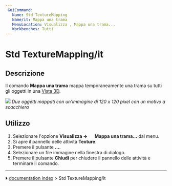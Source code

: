 ```yaml
---
 GuiCommand:
   Name: Std TextureMapping
   Name/it: Mappa una trama
   MenuLocation: Visualizza , Mappa una trama...
   Workbenches: Tutti
---
```


# Std TextureMapping/it



## Descrizione

Il comando **Mappa una trama** mappa temporaneamente una trama su tutti gli oggetti in una [Vista 3D](3D_view/it.md).

![](images/Std_TextureMapping_example.png ) 
*Due oggetti mappati con un'immagine di 120 x 120 pixel con un motivo a scacchiera*



## Utilizzo

1.  Selezionare l\'opzione **Visualizza → <img src="images/Std_TextureMapping.svg" width=16px> Mappa una trama...** dal menu.
2.  Si apre il pannello delle attività **Texture**.
3.  Premere il pulsante **...**.
4.  Selezionare un file immagine nella finestra di dialogo.
5.  Premere il pulsante **Chiudi** per chiudere il pannello delle attività e terminare il comando.



---
⏵ [documentation index](../README.md) > Std TextureMapping/it

